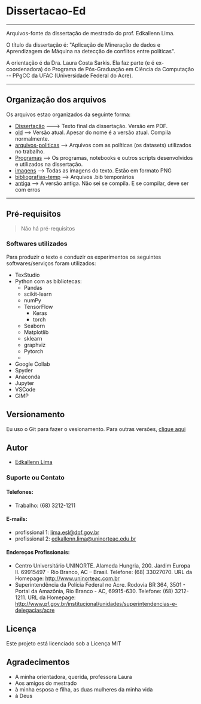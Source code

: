 # Dissertacao-Ed

---

Arquivos-fonte da dissertação de mestrado do prof. Edkallenn Lima.

O título da dissertação é: "Aplicação de Mineração de dados e Aprendizagem de Máquina na detecção de conflitos entre políticas".

A orientação é da Dra. Laura Costa Sarkis. Ela faz parte (e é ex-coordenadora) do Programa de Pós-Graduação em Ciência da Computação -- PPgCC da UFAC (Universidade Federal do Acre).

---
## Organização dos arquivos

Os arquivos estao organizados da seguinte forma:

* [Dissertação](https://github.com/ed1rac/Dissertacao-Ed/blob/master/old/dissertacao-ed.pdf) ---> Texto final da dissertação. Versão em PDF.
* [old]() --> Versão atual. Apesar do nome é a versão atual. Compila normalmente.
* [arquivos-politicas]() --> Arquivos com as políticas (os datasets) utilizados no trabalho.
* [Programas]() --> Os programas, notebooks e outros scripts desenvolvidos e utilizados na dissertação.
* [imagens](https://github.com/ed1rac/Dissertacao-Ed/tree/master/old/imagens) --> Todas as imagens do texto. Estão em formato PNG
* [bibliografias-temp]() --> Arquivos .bib temporários
* [antiga]() --> A versão antiga. Não sei se compila. E se compilar, deve ser com erros

---
## Pré-requisitos
> Não há pré-requisitos

### Softwares utilizados
Para produzir o texto e conduzir os experimentos os seguintes softwares/serviços foram utilizados:
* TexStudio
* Python com as bibliotecas:
  * Pandas
  * scikit-learn
  * numPy
  * TensorFlow
    * Keras
    * torch
  * Seaborn
  * Matplotlib
  * sklearn
  * graphviz
  * Pytorch
  * 
* Google Collab
* Spyder
* Anaconda
* Jupyter
* VSCode
* GIMP

## Versionamento
Eu uso o Git para fazer o vesionamento. Para outras versões, [clique aqui](https://github.com/ed1rac/Dissertacao-Ed/commits/master)

## Autor
* [Edkallenn Lima](https://edkallenn.github.io/edkallenn.github.io/)
### Suporte ou Contato
#### Telefones: 
* Trabalho: (68) 3212-1211

#### E-mails: 
* profissional 1: lima.esl@dpf.gov.br 
* profissional 2: edkallenn.lima@uninorteac.edu.br

#### Endereços Profissionais:
*	Centro Universitário UNINORTE. Alameda Hungria, 200. Jardim Europa II. 69915497 - Rio Branco, AC – Brasil. Telefone: (68) 33027070. URL da Homepage: http://www.uninorteac.com.br
*	Superintendência da Polícia Federal no Acre. Rodovia BR 364, 3501 - Portal da Amazônia, Rio Branco - AC, 69915-630. Telefone: (68) 3212-1211. URL da Homepage: http://www.pf.gov.br/institucional/unidades/superintendencias-e-delegacias/acre

## Licença
Este projeto está licenciado sob a Licença MIT

## Agradecimentos
* A minha orientadora, querida, professora Laura
* Aos amigos do mestrado
* à minha esposa e filha, as duas mulheres da minha vida
* à Deus
